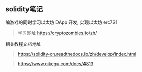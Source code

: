 ## solidity笔记

编游戏的同时学习以太坊 DApp 开发, 实现以太坊 erc721
> 学习网址   https://cryptozombies.io/zh/

相关教程文档地址
> https://solidity-cn.readthedocs.io/zh/develop/index.html

> https://www.qikegu.com/docs/4813
